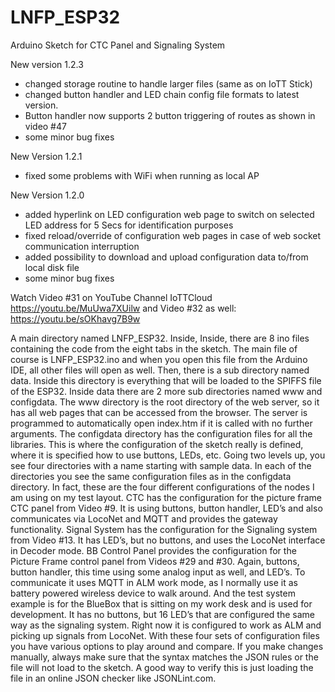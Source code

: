 # LNFP_ESP32
Arduino Sketch for CTC Panel and Signaling System

New version 1.2.3
- changed storage routine to handle larger files (same as on IoTT Stick)
- changed button handler and LED chain config file formats to latest version. 
- Button handler now supports 2 button triggering of routes as shown in video #47
- some minor bug fixes

New Version 1.2.1
- fixed some problems with WiFi when running as local AP

New Version 1.2.0
- added hyperlink on LED configuration web page to switch on selected LED address for 5 Secs for identification purposes
- fixed reload/override of configuration web pages in case of web socket communication interruption
- added possibility to download and upload configuration data to/from local disk file
- some minor bug fixes

Watch Video #31 on YouTube Channel IoTTCloud https://youtu.be/MuUwa7XUilw
and Video #32 as well: https://youtu.be/sOKhavg7B9w

A main directory named LNFP_ESP32. Inside, Inside, there are 8 ino files containing the code from the eight tabs in the sketch. The main file of course is LNFP_ESP32.ino and when you open this file from the Arduino IDE, all other files will open as well.
Then, there is a sub directory named data. Inside this directory is everything that will be loaded to the SPIFFS file of the ESP32. Inside data there are 2 more sub directories named www and configdata. The www directory is the root directory of the web server, so it has all web pages that can be accessed from the browser. The server is programmed to automatically open index.htm if it is called with no further arguments.
The configdata directory has the configuration files for all the libraries. This is where the configuration of the sketch really is defined, where it is specified how to use buttons, LEDs, etc.
Going two levels up, you see four directories with a name starting with sample data. In each of the directories you see the same configuration files as in the configdata directory. In fact, these are the four different configurations of the nodes I am using on my test layout. CTC has the configuration for the picture frame CTC panel from Video #9. It is using buttons, button handler, LED’s and also communicates via LocoNet and MQTT and provides the gateway functionality. 
Signal System has the configuration for the Signaling system from Video #13. It has LED’s, but no buttons, and uses the LocoNet interface in Decoder mode.
BB Control Panel provides the configuration for the Picture Frame control panel from Videos #29 and #30. Again, buttons, button handler, this time using some analog input as well, and LED’s. To communicate it uses MQTT in ALM work mode, as I normally use it as battery powered wireless device to walk around.
And the test system example is for the BlueBox that is sitting on my work desk and is used for development. It has no buttons, but 16 LED’s that are configured the same way as the signaling system. Right now it is configured to work as ALM and picking up signals from LocoNet.
With these four sets of configuration files you have various options to play around and compare. If you make changes manually, always make sure that the syntax matches the JSON rules or the file will not load to the sketch. A good way to verify this is just loading the file in an online JSON checker like JSONLint.com. 
